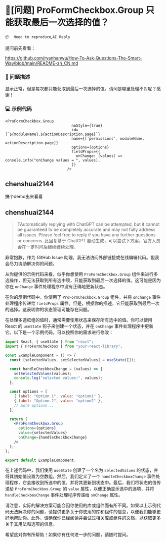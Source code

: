 # 🧐[问题] ProFormCheckbox.Group 只能获取最后一次选择的值？

`📦  Need to reproduce`,`AI Reply`

提问前先看看：

https://github.com/ryanhanwu/How-To-Ask-Questions-The-Smart-Way/blob/main/README-zh_CN.md

### 🧐 问题描述

显示正常，但是每次都只能获取到最后一次选择的值。请问是哪里处理不对呢？感谢！

### 💻 示例代码

```
<ProFormCheckbox.Group
                              noStyle={true}
                              id={`${moduleName}.${actionDescription.page}`}
                              name={['permissions', moduleName, actionDescription.page]}
                              options={options}
                              fieldProps={{
                                onChange: (values) => console.info("onChange values = ", values),
                              }}
                            />
```

## chenshuai2144

搞个demo出来看看

## chenshuai2144

> TAutomatically replying with ChatGPT can be attempted, but it cannot be guaranteed to be completely accurate and may not fully address all issues. Please feel free to reply if you have any further questions or concerns.
> 此回复基于 ChatGPT 自动生成，可以尝试下方案，官方人员会在一定时间后继续继续处理。

非常抱歉，作为 GitHub Issue 助理，我无法访问外部链接或在线编辑代码。但我会尽力协助解决你的问题。

从你提供的示例代码来看，似乎你想使用 `ProFormCheckbox.Group` 组件来进行多选操作，但无法获取到所有选中项，只能获取到最后一次选择的值。这可能是因为你在 `onChange` 事件处理程序中没有正确地更新状态。

在你的示例代码中，你使用了 `ProFormCheckbox.Group` 组件，并将 `onChange` 事件处理程序传递给 `fieldProps` 属性。但是，根据你的描述，它只能获取到最后一次的选择。这表明你的状态管理可能存在问题。

在处理多选框组的值时，通常需要使用状态来保存所有选中的值。你可以使用 React 的 `useState` 钩子来创建一个状态，并在 `onChange` 事件处理程序中更新它。以下是一个示例代码，可以按照你的需求进行修改：

```jsx
import React, { useState } from "react";
import { ProFormCheckbox } from "your-react-library";

const ExampleComponent = () => {
  const [selectedValues, setSelectedValues] = useState([]);

  const handleCheckboxChange = (values) => {
    setSelectedValues(values);
    console.log("selected values:", values);
  };

  const options = [
    { label: "Option 1", value: "option1" },
    { label: "Option 2", value: "option2" },
    // more options...
  ];

  return (
    <ProFormCheckbox.Group
      options={options}
      value={selectedValues}
      onChange={handleCheckboxChange}
    />
  );
};

export default ExampleComponent;
```

在上述代码中，我们使用 `useState` 创建了一个名为 `selectedValues` 的状态，并将其初始值设置为空数组。然后，我们定义了一个 `handleCheckboxChange` 事件处理程序，它会接收到所选中的值，并将其更新到状态中。最后，我们将状态的值传递给 `ProFormCheckbox.Group` 的 `value` 属性，以便正确显示选中的选项，并将 `handleCheckboxChange` 事件处理程序传递给 `onChange` 属性。

请注意，实际的解决方案可能会因你使用的库或组件而有所不同。如果以上示例代码无法解决你的问题，请提供更多关于你使用的库和组件的信息，以便我们能够更好地帮助你。此外，请确保你已经阅读并尝试过相关库或组件的文档，以获取更多关于其用法和选项的信息。

希望这对你有所帮助！如果你有任何进一步的问题，请随时提问。
